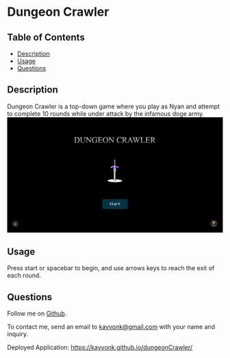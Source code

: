 # Dungeon Crawler

## Table of Contents
* [Description](#description)
* [Usage](#usage)
* [Questions](#questions)

## Description
Dungeon Crawler is a top-down game where you play as Nyan and attempt to complete 10 rounds while under attack by the infamous doge army.
![MainThumbnail](./public/image/dungeonCrawlerThumbnail.PNG)


## Usage
Press start or spacebar to begin, and use arrows keys to reach the exit of each round.

## Questions
Follow me on [Github](https://github.com/Kayvonk).

To contact me, send an email to kayvonk@gmail.com with your name and inquiry.

Deployed Application: https://kayvonk.github.io/dungeonCrawler/